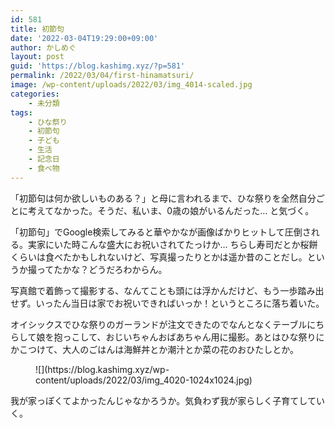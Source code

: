 ```yaml
---
id: 581
title: 初節句
date: '2022-03-04T19:29:00+09:00'
author: かしめぐ
layout: post
guid: 'https://blog.kashimg.xyz/?p=581'
permalink: /2022/03/04/first-hinamatsuri/
image: /wp-content/uploads/2022/03/img_4014-scaled.jpg
categories:
    - 未分類
tags:
    - ひな祭り
    - 初節句
    - 子ども
    - 生活
    - 記念日
    - 食べ物
---
```


「初節句は何か欲しいものある？」と母に言われるまで、ひな祭りを全然自分ごとに考えてなかった。そうだ、私いま、0歳の娘がいるんだった… と気づく。

「初節句」でGoogle検索してみると華やかなが画像ばかりヒットして圧倒される。実家にいた時こんな盛大にお祝いされてたっけか… ちらし寿司だとか桜餅くらいは食べたかもしれないけど、写真撮ったりとかは遥か昔のことだし。というか撮ってたかな？どうだろわからん。

写真館で着飾って撮影する、なんてことも頭には浮かんだけど、もう一歩踏み出せず。いったん当日は家でお祝いできればいっか！というところに落ち着いた。

オイシックスでひな祭りのガーランドが注文できたのでなんとなくテーブルにちらして娘を抱っこして、おじいちゃんおばあちゃん用に撮影。あとはひな祭りにかこつけて、大人のごはんは海鮮丼とか潮汁とか菜の花のおひたしとか。

<figure class="wp-block-image size-large">![](https://blog.kashimg.xyz/wp-content/uploads/2022/03/img_4020-1024x1024.jpg)</figure>我が家っぽくてよかったんじゃなかろうか。気負わず我が家らしく子育てしていく。